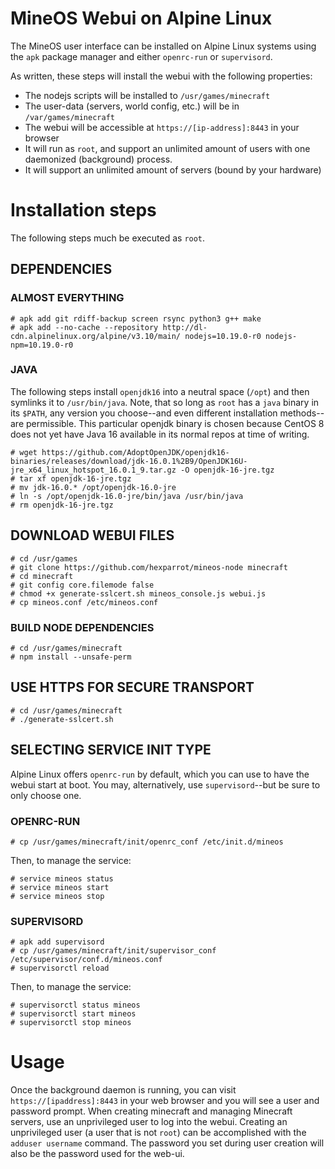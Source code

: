 # MineOS Webui on Alpine Linux

The MineOS user interface can be installed on Alpine Linux systems using the `apk` package manager and either `openrc-run` or `supervisord`.

As written, these steps will install the webui with the following properties:

- The nodejs scripts will be installed to `/usr/games/minecraft`
- The user-data (servers, world config, etc.) will be in `/var/games/minecraft`
- The webui will be accessible at `https://[ip-address]:8443` in your browser
- It will run as `root`, and support an unlimited amount of users with one daemonized (background) process.
- It will support an unlimited amount of servers (bound by your hardware)

# Installation steps

The following steps much be executed as `root`.

## DEPENDENCIES

### ALMOST EVERYTHING

```
# apk add git rdiff-backup screen rsync python3 g++ make
# apk add --no-cache --repository http://dl-cdn.alpinelinux.org/alpine/v3.10/main/ nodejs=10.19.0-r0 nodejs-npm=10.19.0-r0
```

### JAVA

The following steps install `openjdk16` into a neutral space (`/opt`) and then symlinks it to `/usr/bin/java`. Note, that so long as `root` has a `java` binary in its `$PATH`, any version you choose--and even different installation methods--are permissible. This particular openjdk binary is chosen because CentOS 8 does not yet have Java 16 available in its normal repos at time of writing.

```
# wget https://github.com/AdoptOpenJDK/openjdk16-binaries/releases/download/jdk-16.0.1%2B9/OpenJDK16U-jre_x64_linux_hotspot_16.0.1_9.tar.gz -O openjdk-16-jre.tgz
# tar xf openjdk-16-jre.tgz
# mv jdk-16.0.* /opt/openjdk-16.0-jre
# ln -s /opt/openjdk-16.0-jre/bin/java /usr/bin/java
# rm openjdk-16-jre.tgz
```

## DOWNLOAD WEBUI FILES

```
# cd /usr/games
# git clone https://github.com/hexparrot/mineos-node minecraft
# cd minecraft
# git config core.filemode false
# chmod +x generate-sslcert.sh mineos_console.js webui.js
# cp mineos.conf /etc/mineos.conf
```

### BUILD NODE DEPENDENCIES

```
# cd /usr/games/minecraft
# npm install --unsafe-perm
```

## USE HTTPS FOR SECURE TRANSPORT

```
# cd /usr/games/minecraft
# ./generate-sslcert.sh
```

## SELECTING SERVICE INIT TYPE

Alpine Linux offers `openrc-run` by default, which you can use to have the webui start at boot. You may, alternatively, use `supervisord`--but be sure to only choose one.

### OPENRC-RUN

```
# cp /usr/games/minecraft/init/openrc_conf /etc/init.d/mineos
```

Then, to manage the service:

```
# service mineos status
# service mineos start
# service mineos stop
```

### SUPERVISORD

```
# apk add supervisord
# cp /usr/games/minecraft/init/supervisor_conf /etc/supervisor/conf.d/mineos.conf
# supervisorctl reload
```

Then, to manage the service:

```
# supervisorctl status mineos
# supervisorctl start mineos
# supervisorctl stop mineos
```

# Usage

Once the background daemon is running, you can visit `https://[ipaddress]:8443` in your web browser and you will see a user and password prompt. When creating minecraft and managing Minecraft servers, use an unprivileged user to log into the webui. Creating an unprivileged user (a user that is not `root`) can be accomplished with the `adduser username` command. The password you set during user creation will also be the password used for the web-ui.
